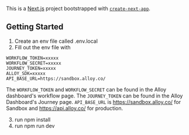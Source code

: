 This is a [Next.js](https://nextjs.org/) project bootstrapped with [`create-next-app`](https://github.com/vercel/next.js/tree/canary/packages/create-next-app).

## Getting Started

1. Create an env file called .env.local
2. Fill out the env file with 
```
WORKFLOW_TOKEN=xxxxx
WORKFLOW_SECRET=xxxxx
JOURNEY_TOKEN=xxxxx
ALLOY_SDK=xxxxx
API_BASE_URL=https://sandbox.alloy.co/
```

The `WORKFLOW_TOKEN` and `WORKFLOW_SECRET` can be found in the Alloy dashboard's workflow page.
The `JOURNEY_TOKEN` can be found in the Alloy Dashboard's Journey page.
`API_BASE_URL` is https://sandbox.alloy.co/ for Sandbox and https://api.alloy.co/ for production. 

3. run npm install
4. run npm run dev